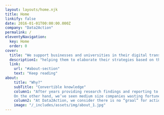 ```yaml
---
layout: layouts/home.njk
title: Home
linkify: false
date: 2016-01-01T00:00:00.000Z
company: "Data2Action"
permalink: /
eleventyNavigation:
  key: Home
  order: 0
cover:
  title: "We support businesses and universities in their digital transformation,"
  description1: "helping them to elaborate their strategies based on the most recent, accurate and relevant data. We provide them with actionable insights from benchmarks and survey data, combining machine learning and human expertise."
  link:
    url: "#about-section"
    text: "Keep reading"
about:
    title: "Why?"
    subTitle: "Convertible knowledge"
    column1: "After years providing research findings and reporting to our clients, we realized that it was useless: there were some comes and goes between teams and stake holders, some thoughtful comments, and then the data was buried and forgotten. Why? Because no data-driven strategy had been elaborated, nobody in the company was especially entitled or trained to make decisions and take specific action based on data. In the best scenario, it was a “data changed, do something” panic situation, a common pattern nowadays, with web sites traffic, marketing campaigns or sales funnels. 
    On the other hand, we’ve seen medium size companies wasting fortunes in complex data-driven marketing automations that would finally generate a couple of hundred dollars in sales."
    column2: "At Data2Action, we consider there is no “graal” for actionable data: no machine learning algorithm, no generic big data hidden value. We believe in a case by case approach combining human analysis of a data context and machine Learning, that will lead to knowledge convertible - or not - into actions."
    image: "/_includes/assets/img/about_1.jpg"
---
```


